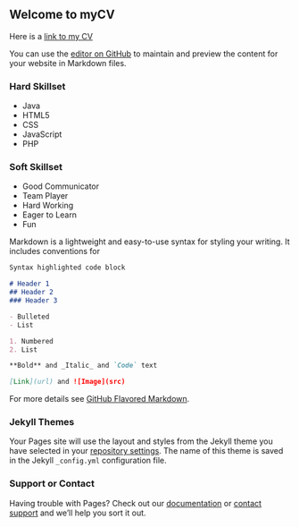 ## Welcome to myCV

Here is a [link to my CV](https://www.dropbox.com/s/5htcq2p5fslpkjf/180615-IT%20CV-TD.pdf?dl=0)

You can use the [editor on GitHub](https://github.com/delaneyt-dcu/delaneyt-dcu.github.io/edit/master/README.md) to maintain and preview the content for your website in Markdown files.

### Hard Skillset

- Java
- HTML5
- CSS
- JavaScript
- PHP

### Soft Skillset

- Good Communicator
- Team Player
- Hard Working
- Eager to Learn
- Fun

Markdown is a lightweight and easy-to-use syntax for styling your writing. It includes conventions for

```markdown
Syntax highlighted code block

# Header 1
## Header 2
### Header 3

- Bulleted
- List

1. Numbered
2. List

**Bold** and _Italic_ and `Code` text

[Link](url) and ![Image](src)
```

For more details see [GitHub Flavored Markdown](https://guides.github.com/features/mastering-markdown/).

### Jekyll Themes

Your Pages site will use the layout and styles from the Jekyll theme you have selected in your [repository settings](https://github.com/delaneyt-dcu/delaneyt-dcu.github.io/settings). The name of this theme is saved in the Jekyll `_config.yml` configuration file.

### Support or Contact

Having trouble with Pages? Check out our [documentation](https://help.github.com/categories/github-pages-basics/) or [contact support](https://github.com/contact) and we’ll help you sort it out.
